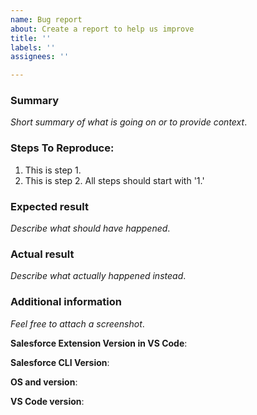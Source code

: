 ```yaml
---
name: Bug report
about: Create a report to help us improve
title: ''
labels: ''
assignees: ''

---
```


<!--
NOTICE: While GitHub is the preferred channel for reporting issues/feedback, this is not a mechanism for receiving support under any agreement or SLA. If you require immediate assistance, please use official support channels.
-->

<!--
FOR BUGS RELATED TO THE SALEFORCE CLI, please use this repository: https://github.com/forcedotcom/cli
-->

### Summary

_Short summary of what is going on or to provide context_.

### Steps To Reproduce:

1.  This is step 1.
1.  This is step 2. All steps should start with '1.'

### Expected result

_Describe what should have happened_.

### Actual result

_Describe what actually happened instead_.

### Additional information

_Feel free to attach a screenshot_.

**Salesforce Extension Version in VS Code**:

**Salesforce CLI Version**:

**OS and version**:

**VS Code version**:
